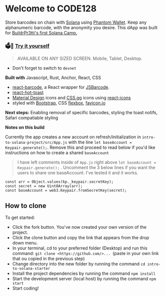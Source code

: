 # Welcome to CODE128

 Store barcodes on chain with [Solana](https://solana.com/) using [Phantom Wallet](https://phantom.app/). Keep any alphanumeric barcode, with the anonymity you desire. This dApp was built for [BuildrPr3tti's first Solana Camp.](https://github.com/buildpr3tti/Intro-to-Solana-Starter)  

### 🗳️🚀 [Try it yourself](https://erikamoji.vercel.app/)

> AVAILABLE ON ANY SIZED SCREEN. Mobile, Tablet, Desktop. 
- Don't forget to switch to `devnet`



**Built with** Javascript, Rust, Anchor, React, CSS
- [react-barcode](https://github.com/kciter/react-barcode), a React wrapper for [JSBarcode](https://github.com/lindell/JsBarcode).
- [react-hot-toast](https://react-hot-toast.com/)
- [Material Design](https://developers.google.com/fonts/docs/material_icons) icons and [CSS.gg](https://github.com/astrit/css.gg) icons using [react-icons](https://react-icons.github.io/react-icons)
- styled with [Bootstrap](https://getbootstrap.com/docs/5.2/getting-started/introduction/), CSS [flexbox](https://css-tricks.com/snippets/css/a-guide-to-flexbox/), [favicon.io](https://favicon.io/)


**Next steps:** Enabling removal of specific barcodes, styling the toast notifs, Safari compatiable styling

**Notes on this build**

Currently the app creates a new account on refresh/initialization in `intro-to-solana-project/src/App.js` with the line `let baseAccount = Keypair.generate();`. Remove this and proceed to read below if you'd like instructions on how to create a shared `baseAccount`
 
>I have left comments inside of `App.js` right above `let baseAccount = Keypair.generate();` . Uncomment the 3 below lines if you want the users to share one baseAccount. I've tested it and it works.
  
    const arr = Object.values(kp._keypair.secretKey);
    const secret = new Uint8Array(arr);
    const baseAccount = web3.Keypair.fromSecretKey(secret);


## How to clone

To get started:

- Click the fork button. You've now created your own version of the project.
- Click the clone button and copy the link that appears from the drop down menu.
- In your terminal, cd to your preferred folder (Desktop) and run this command: `git clone <https://github.com/>... `(paste in your own link that ou copied in the previous step)
- Change directory into the new folder by running the command `cd intro-to-solana-starter`
- Install the project dependencies by running the command `npm install`
- Start the development server (local host) by running the command `npm start`
- Start coding!
